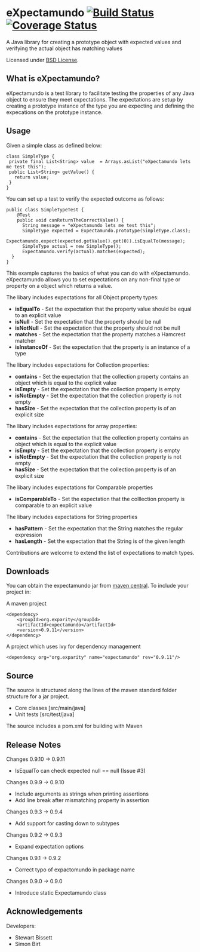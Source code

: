 eXpectamundo  [![Build Status](https://travis-ci.org/eXparity/expectamundo.svg?branch=master)](https://travis-ci.org/eXparity/expectamundo) [![Coverage Status](https://coveralls.io/repos/eXparity/expectamundo/badge.png?branch=master)](https://coveralls.io/r/eXparity/expectamundo?branch=master)
=============

A Java library for creating a prototype object with expected values and verifying the actual object has matching values

Licensed under [BSD License][].

What is eXpectamundo?
-----------------
eXpectamundo is a test library to facilitate testing the properties of any Java object to ensure they meet expectations. The expectations are setup by creating a prototype instance of the type you are expecting and defining the expecations on the prototype instance.  

Usage
-------------

Given a simple class as defined below:

    class SimpleType {
     private final List<String> value  = Arrays.asList("eXpectamundo lets me test this");
     public List<String> getValue() {
       return value;
     }
    }

You can set up a test to verify the expected outcome as follows:

    public class SimpleTypeTest {
    	@Test
    	public void canReturnTheCorrectValue() {
    	  String message = "eXpectamundo lets me test this";
    	  SimpleType expected = Expectamundo.prototype(SimpleType.class);
    	  Expectamundo.expect(expected.getValue().get(0)).isEqualTo(message);
    	  SimpleType actual = new SimpleType();
    	  Expectamundo.verify(actual).matches(expected);
      }
    }

This example captures the basics of what you can do with eXpectamundo. eXpectamundo allows you to set expectations on any non-final type or property on a object which returns a value.

The libary includes expectations for all Object property types:

* __isEqualTo__ - Set the expectation that the property value should be equal to an explicit value
* __isNull__ - Set the expectation that the property should be null
* __isNotNull__ - Set the expectation that the property should not be null
* __matches__ - Set the expectation that the property matches a Hamcrest matcher
* __isInstanceOf__ - Set the expectation that the property is an instance of a type

The libary includes expectations for Collection properties:

* __contains__ - Set the expectation that the collection property contains an object which is equal to the explicit value
* __isEmpty__ - Set the expectation that the collection property is empty
* __isNotEmpty__ - Set the expectation that the collection property is not empty
* __hasSize__ - Set the expectation that the collection property is of an explicit size

The libary includes expectations for array properties:

* __contains__ - Set the expectation that the collection property contains an object which is equal to the explicit value
* __isEmpty__ - Set the expectation that the collection property is empty
* __isNotEmpty__ - Set the expectation that the collection property is not empty
* __hasSize__ - Set the expectation that the collection property is of an explicit size

The libary includes expectations for Comparable properties

* __isComparableTo__ - Set the expectation that the colllection property is comparable to an explicit value

The libary includes expectations for String properties

* __hasPattern__ - Set the expectation that the String matches the regular expression
* __hasLength__ - Set the expectation that the String is of the given length

Contributions are welcome to extend the list of expectations to match types.

Downloads
---------
You can obtain the expectamundo jar from [maven central][]. To include your project in:

A maven project

    <dependency>
        <groupId>org.exparity</groupId>
        <artifactId>expectamundo</artifactId>
        <version>0.9.11</version>
    </dependency>

A project which uses ivy for dependency management

    <dependency org="org.exparity" name="expectamundo" rev="0.9.11"/>

Source
------
The source is structured along the lines of the maven standard folder structure for a jar project.

  * Core classes [src/main/java]
  * Unit tests [src/test/java]

The source includes a pom.xml for building with Maven 

Release Notes
-------------

Changes 0.9.10 -> 0.9.11
  * IsEqualTo can check expected null == null (Issue #3)

Changes 0.9.9 -> 0.9.10
  * Include arguments as strings when printing assertions
  * Add line break after mismatching property in assertion

Changes 0.9.3 -> 0.9.4
  * Add support for casting down to subtypes

Changes 0.9.2 -> 0.9.3
  * Expand expectation options

Changes 0.9.1 -> 0.9.2
  * Correct typo of expactomundo in package name

Changes 0.9.0 -> 0.9.0
  * Introduce static Expectamundo class
            
Acknowledgements
----------------
Developers:
  * Stewart Bissett
  * Simon Birt


[BSD License]: http://opensource.org/licenses/BSD-3-Clause
[Maven central]: http://search.maven.org/#search%7Cga%7C1%7Ca%3A%22expectamundo%22
